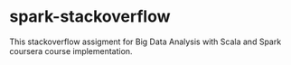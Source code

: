 # spark-stackoverflow
This stackoverflow assigment for Big Data Analysis with Scala and Spark coursera course implementation.
